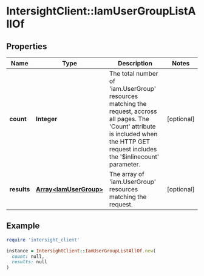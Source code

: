 # IntersightClient::IamUserGroupListAllOf

## Properties

| Name | Type | Description | Notes |
| ---- | ---- | ----------- | ----- |
| **count** | **Integer** | The total number of &#39;iam.UserGroup&#39; resources matching the request, accross all pages. The &#39;Count&#39; attribute is included when the HTTP GET request includes the &#39;$inlinecount&#39; parameter. | [optional] |
| **results** | [**Array&lt;IamUserGroup&gt;**](IamUserGroup.md) | The array of &#39;iam.UserGroup&#39; resources matching the request. | [optional] |

## Example

```ruby
require 'intersight_client'

instance = IntersightClient::IamUserGroupListAllOf.new(
  count: null,
  results: null
)
```

